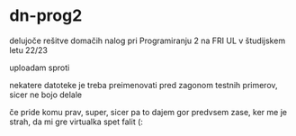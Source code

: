 # dn-prog2
delujoče rešitve domačih nalog pri Programiranju 2 na FRI UL v študijskem letu 22/23

uploadam sproti

nekatere datoteke je treba preimenovati pred zagonom testnih primerov, sicer ne bojo delale

če pride komu prav, super, sicer pa to dajem gor predvsem zase, ker me je strah, da mi gre virtualka spet falit (:
